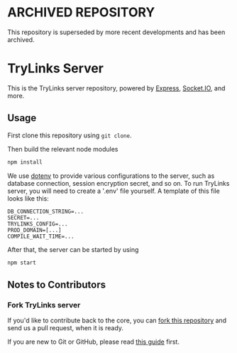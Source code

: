 # ARCHIVED REPOSITORY

This repository is superseded by more recent developments and has been archived.

# TryLinks Server

This is the TryLinks server repository, powered by [Express](https://expressjs.com/), [Socket.IO](https://socket.io/), and more.

## Usage

First clone this repository using `git clone`.

Then build the relevant node modules

~~~bash
npm install
~~~

We use [dotenv](https://github.com/motdotla/dotenv) to provide various configurations to the server, such as database connection, session encryption secret, and so on. To run TryLinks server, you will need to create a '.env' file yourself. A template of this file looks like this:

~~~
DB_CONNECTION_STRING=...
SECRET=...
TRYLINKS_CONFIG=...
PROD_DOMAIN=[...]
COMPILE_WAIT_TIME=...
~~~

After that, the server can be started by using

~~~bash
npm start
~~~
    
## Notes to Contributors

### Fork TryLinks server

If you'd like to contribute back to the core, you can [fork this repository](https://help.github.com/articles/fork-a-repo) and send us a pull request, when it is ready.

If you are new to Git or GitHub, please read [this guide](https://help.github.com/) first.
